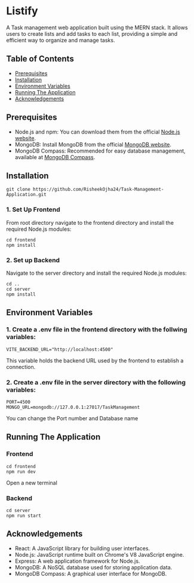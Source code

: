 # Listify
A Task management web application built using the MERN stack. It allows users to create lists and add tasks to each list, providing a simple and efficient way to organize and manage tasks.


## Table of Contents

- [Prerequisites](#prerequisites)
- [Installation](#installation)
- [Environment Variables](#environment-variables)
- [Running The Application](#running-the-application)
- [Acknowledgements](#acknowledgements)

## Prerequisites

- Node.js and npm: You can download them from the official [Node.js website](https://nodejs.org/).
- MongoDB: Install MongoDB from the official [MongoDB website](https://www.mongodb.com/).
- MongoDB Compass: Recommended for easy database management, available at [MongoDB Compass](https://www.mongodb.com/products/compass).

## Installation

```
git clone https://github.com/RisheekOjha24/Task-Management-Application.git
```

### 1. Set Up Frontend
From root directory navigate to the frontend directory and install the required Node.js modules:

```
cd frontend
npm install
```

### 2. Set up Backend
Navigate to the server directory and install the required Node.js modules:
```
cd ..
cd server
npm install
```

## Environment Variables

### 1. Create a .env file in the frontend directory with the follwing variables:
```
VITE_BACKEND_URL="http://localhost:4500"
```
This variable holds the backend URL used by the frontend to establish a connection.

### 2. Create a .env file in the server directory with the following variables:
```
PORT=4500
MONGO_URL=mongodb://127.0.0.1:27017/TaskManagement
```
You can change the Port number and Database name

## Running The Application

### Frontend
   ```
   cd frontend
   npm run dev
   ```
Open a new terminal  

### Backend

  ```
  cd server
  npm run start
```

## Acknowledgements

- React: A JavaScript library for building user interfaces.
- Node.js: JavaScript runtime built on Chrome's V8 JavaScript engine.
- Express: A web application framework for Node.js.
- MongoDB: A NoSQL database used for storing application data.
- MongoDB Compass: A graphical user interface for MongoDB.
